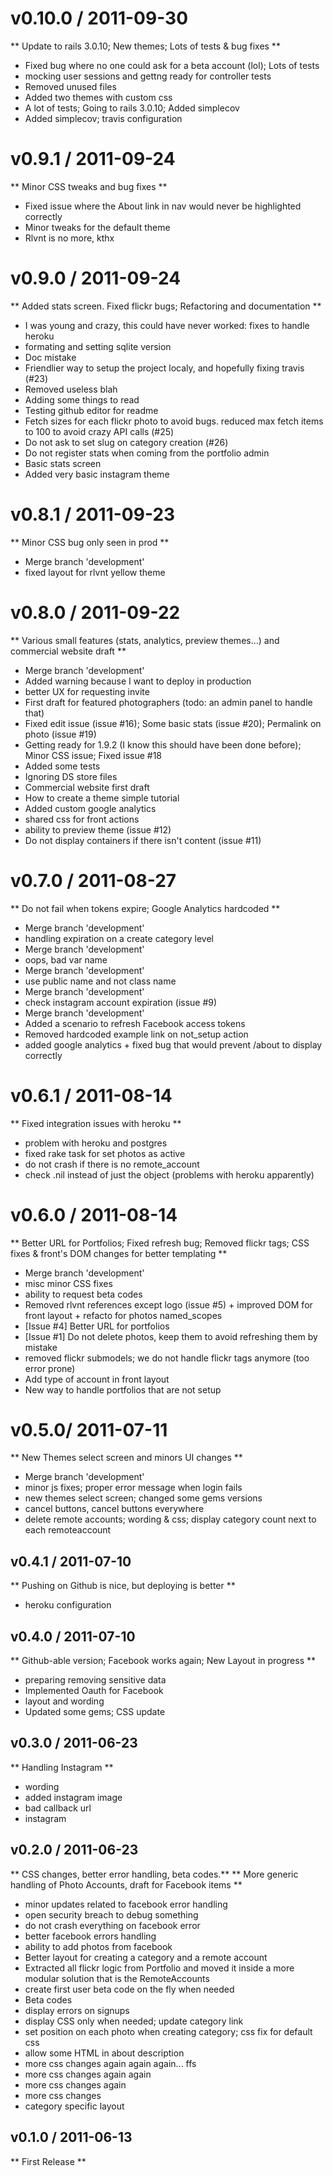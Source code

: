 
v0.10.0 / 2011-09-30
====================

** Update to rails 3.0.10; New themes; Lots of tests & bug fixes **

  * Fixed bug where no one could ask for a beta account (lol); Lots of tests
  * mocking user sessions and gettng ready for controller tests
  * Removed unused files
  * Added two themes with custom css
  * A lot of tests; Going to rails 3.0.10; Added simplecov
  * Added simplecov; travis configuration

v0.9.1 / 2011-09-24
===================

** Minor CSS tweaks and bug fixes **

  * Fixed issue where the About link in nav would never be highlighted correctly
  * Minor tweaks for the default theme
  * Rlvnt is no more, kthx

v0.9.0 / 2011-09-24
===================

** Added stats screen. Fixed flickr bugs; Refactoring and documentation **

  * I was young and crazy, this could have never worked: fixes to handle heroku
  * formating and setting sqlite version
  * Doc mistake
  * Friendlier way to setup the project localy, and hopefully fixing travis (#23)
  * Removed useless blah
  * Adding some things to read
  * Testing github editor for readme
  * Fetch sizes for each flickr photo to avoid bugs. reduced max fetch items to 100 to avoid crazy API calls (#25)
  * Do not ask to set slug on category creation (#26)
  * Do not register stats when coming from the portfolio admin
  * Basic stats screen
  * Added very basic instagram theme

v0.8.1 / 2011-09-23 
==================

  ** Minor CSS bug only seen in prod **

  * Merge branch 'development'
  * fixed layout for rlvnt yellow theme

v0.8.0 / 2011-09-22
===================

  ** Various small features (stats, analytics, preview themes...) and
commercial website draft **

  * Merge branch 'development'
  * Added warning because I want to deploy in production
  * better UX for requesting invite
  * First draft for featured photographers (todo: an admin panel to handle that)
  * Fixed edit issue (issue #16); Some basic stats (issue #20); Permalink on photo (issue #19)
  * Getting ready for 1.9.2 (I know this should have been done before); Minor CSS issue; Fixed issue #18
  * Added some tests
  * Ignoring DS store files
  * Commercial website first draft
  * How to create a theme simple tutorial
  * Added custom google analytics
  * shared css for front actions
  * ability to preview theme (issue #12)
  * Do not display containers if there isn't content (issue #11)

v0.7.0 / 2011-08-27
===================

  ** Do not fail when tokens expire; Google Analytics hardcoded **

  * Merge branch 'development'
  * handling expiration on a create category level
  * Merge branch 'development'
  * oops, bad var name
  * Merge branch 'development'
  * use public name and not class name
  * Merge branch 'development'
  * check instagram account expiration (issue #9)
  * Merge branch 'development'
  * Added a scenario to refresh Facebook access tokens
  * Removed hardcoded example link on not_setup action
  * added google analytics + fixed bug that would prevent /about to display correctly

v0.6.1 / 2011-08-14
===================

  ** Fixed integration issues with heroku **

  * problem with heroku and postgres
  * fixed rake task for set photos as active
  * do not crash if there is no remote_account
  * check .nil instead of just the object (problems with heroku apparently)

v0.6.0 / 2011-08-14
===================

  ** Better URL for Portfolios; Fixed refresh bug; Removed flickr tags;
CSS fixes & front's DOM changes for better templating **

  * Merge branch 'development'
  * misc minor CSS fixes
  * ability to request beta codes
  * Removed rlvnt references except logo (issue #5) + improved DOM for front layout + refacto for photos named_scopes
  * [Issue #4] Better URL for portfolios
  * [Issue #1] Do not delete photos, keep them to avoid refreshing them by mistake
  * removed flickr submodels; we do not handle flickr tags anymore (too error prone)
  * Add type of account in front layout
  * New way to handle portfolios that are not setup

v0.5.0/ 2011-07-11
===================

** New Themes select screen and minors UI changes **

  * Merge branch 'development'
  * minor js fixes; proper error message when login fails
  * new themes select screen; changed some gems versions
  * cancel buttons, cancel buttons everywhere
  * delete remote accounts; wording & css; display category count next to each remoteaccount

v0.4.1 / 2011-07-10
-------------------

** Pushing on Github is nice, but deploying is better **

  * heroku configuration

v0.4.0 / 2011-07-10
-------------------

** Github-able version; Facebook works again; New Layout in progress **

  * preparing removing sensitive data
  * Implemented Oauth for Facebook
  * layout and wording
  * Updated some gems; CSS update

v0.3.0 / 2011-06-23
-------------------

** Handling Instagram **

  * wording
  * added instagram image
  * bad callback url
  * instagram

v0.2.0 / 2011-06-23
-------------------

** CSS changes, better error handling, beta codes.**
** More generic handling of Photo Accounts, draft for Facebook items **

  * minor updates related to facebook error handling
  * open security breach to debug something
  * do not crash everything on facebook error
  * better facebook errors handling
  * ability to add photos from facebook
  * Better layout for creating a category and a remote account
  * Extracted all flickr logic from Portfolio and moved it inside a more modular solution that is the RemoteAccounts
  * create first user beta code on the fly when needed
  * Beta codes
  * display errors on signups
  * display CSS only when needed; update category link
  * set position on each photo when creating category; css fix for default css
  * allow some HTML in about description
  * more css changes again again again... ffs
  * more css changes again again
  * more css changes again
  * more css changes
  * category specific layout

v0.1.0 / 2011-06-13
-------------------

** First Release **

